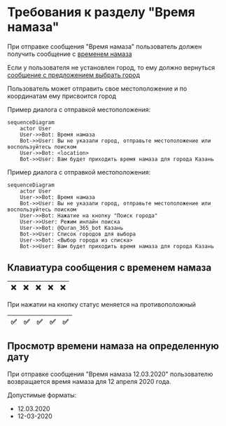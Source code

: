 # Требования к разделу "Время намаза"

При отправке сообщения "Время намаза" пользователь должен получить сообщение с [временем намаза](glossary.md#Сообщение-с-временем-намаза)

Если у пользователя не установлен город, то ему должно вернуться [сообщение с предложением выбрать город](glossary.md#Сообщение-с-предложением-выбрать-город)

Пользователь может отправить свое местоположение и по координатам ему присвоится город

Пример диалога с отправкой местоположения:

```mermaid
sequenceDiagram
    actor User
    User->>Bot: Время намаза
    Bot->>User: Вы не указали город, отправьте местоположение или воспользуйтесь поиском
    User->>Bot: <location>
    Bot->>User: Вам будет приходить время намаза для города Казань
```

Пример диалога с отправкой местоположения:

```mermaid
sequenceDiagram
    actor User
    User->>Bot: Время намаза
    Bot->>User: Вы не указали город, отправьте местоположение или воспользуйтесь поиском
    User->>Bot: Нажатие на кнопку "Поиск города"
    User->>User: Режим инлайн поиска
    User->>Bot: @Quran_365_bot Казань
    Bot->>User: Список городов для выбора
    User->>Bot: <Выбор города из списка>
    Bot->>User: Вам будет приходить время намаза для города Казань
```

## Клавиатура сообщения с временем намаза

| ❌   | ❌   | ❌   | ❌   | ❌   |
|-----|-----|-----|-----|-----|

При нажатии на кнопку статус меняется на противоположный

| ✅   | ✅   | ✅   | ✅   | ✅   |
|-----|-----|-----|-----|-----|

## Просмотр времени намаза на определенную дату

При отправке сообщения "Время намаза 12.03.2020" пользователю возвращается время намаза для 12 апреля 2020 года.

Допустимые форматы:
 - 12.03.2020
 - 12-03-2020
